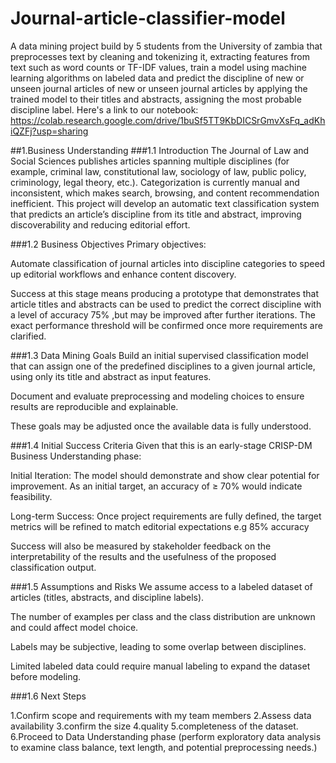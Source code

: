 # Journal-article-classifier-model
A data mining project build by 5 students from the University of zambia that preprocesses text by cleaning and tokenizing it, extracting features  from text such as word counts or TF-IDF values, train a model using machine learning algorithms on labeled data and predict the discipline of new or unseen journal articles of new or unseen journal articles by applying the trained model to their titles and abstracts, assigning the most probable discipline label.
Here's a link to our notebook: https://colab.research.google.com/drive/1buSf5TT9KbDICSrGmvXsFq_adKhiQZFj?usp=sharing


##1.Business Understanding
###1.1 Introduction
The Journal of Law and Social Sciences publishes articles spanning multiple disciplines (for example, criminal law, constitutional law, sociology of law, public policy, criminology, legal theory, etc.). Categorization is currently manual and inconsistent, which makes search, browsing, and content recommendation inefficient. This project will develop an automatic text classification system that predicts an article’s discipline from its title and abstract, improving discoverability and reducing editorial effort.

###1.2 Business Objectives
Primary objectives:

Automate classification of journal articles into discipline categories to speed up editorial workflows and enhance content discovery.

Success at this stage means producing a prototype that demonstrates that article titles and abstracts can be used to predict the correct discipline with a level of accuracy 75% ,but may be improved after further iterations. The exact performance threshold will be confirmed once more requirements are clarified.

###1.3 Data Mining Goals Build an initial supervised classification model that can assign one of the predefined disciplines to a given journal article, using only its title and abstract as input features.

Document and evaluate preprocessing and modeling choices to ensure results are reproducible and explainable.

These goals may be adjusted once the available data is fully understood.

###1.4 Initial Success Criteria Given that this is an early-stage CRISP-DM Business Understanding phase:

Initial Iteration: The model should demonstrate and show clear potential for improvement. As an initial target, an accuracy of ≥ 70% would indicate feasibility.

Long-term Success: Once project requirements are fully defined, the target metrics will be refined to match editorial expectations e.g 85% accuracy

Success will also be measured by stakeholder feedback on the interpretability of the results and the usefulness of the proposed classification output.

###1.5 Assumptions and Risks
We assume access to a labeled dataset of articles (titles, abstracts, and discipline labels).

The number of examples per class and the class distribution are unknown and could affect model choice.

Labels may be subjective, leading to some overlap between disciplines.

Limited labeled data could require manual labeling to expand the dataset before modeling.

###1.6 Next Steps

1.Confirm scope and requirements with my team members 2.Assess data availability 3.confirm the size 4.quality 5.completeness of the dataset. 6.Proceed to Data Understanding phase (perform exploratory data analysis to examine class balance, text length, and potential preprocessing needs.)
